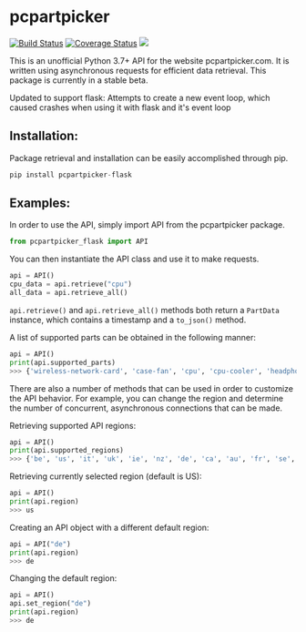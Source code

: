 # pcpartpicker

[![Build Status](https://travis-ci.org/JonathanVusich/pcpartpicker.svg?branch=master)](https://travis-ci.org/JonathanVusich/pcpartpicker)
[![Coverage Status](https://coveralls.io/repos/github/JonathanVusich/pcpartpicker/badge.svg?branch=master&kill_cache=1)](https://coveralls.io/github/JonathanVusich/pcpartpicker?branch=master&kill_cache=1)
![](https://img.shields.io/pypi/dm/pcpartpicker.svg)

This is an unofficial Python 3.7+ API for the website pcpartpicker.com.
It is written using asynchronous requests for efficient data retrieval.
This package is currently in a stable beta.

Updated to support flask: Attempts to create a new event loop, which caused
crashes when using it with flask and it's event loop

## Installation:
Package retrieval and installation can be easily accomplished through pip.
```python
pip install pcpartpicker-flask
```

## Examples:
In order to use the API, simply import API from the pcpartpicker package.
```python
from pcpartpicker_flask import API
```
You can then instantiate the API class and use it to make requests.
```python
api = API()
cpu_data = api.retrieve("cpu")
all_data = api.retrieve_all()
```
`api.retrieve()` and `api.retrieve_all()` methods both return a `PartData` instance, which contains a timestamp and a `to_json()` method.

A list of supported parts can be obtained in the following manner:
```python
api = API()
print(api.supported_parts)
>>> {'wireless-network-card', 'case-fan', 'cpu', 'cpu-cooler', 'headphones', 'motherboard', 'monitor', 'internal-hard-drive', 'external-hard-drive', 'ups', 'fan-controller', 'case', 'keyboard', 'mouse', 'wired-network-card', 'sound-card', 'video-card', 'speakers', 'optical-drive', 'power-supply', 'thermal-paste', 'memory'}
```

There are also a number of methods that can be used in order to customize the API behavior.
For example, you can change the region and determine the number of concurrent, asynchronous connections
that can be made.

Retrieving supported API regions:
```python
api = API()
print(api.supported_regions)
>>> {'be', 'us', 'it', 'uk', 'ie', 'nz', 'de', 'ca', 'au', 'fr', 'se', 'es', 'in'}
```

Retrieving currently selected region (default is US):
```python
api = API()
print(api.region)
>>> us
```

Creating an API object with a different default region:
```python
api = API("de")
print(api.region)
>>> de
```

Changing the default region:
```python
api = API()
api.set_region("de")
print(api.region)
>>> de
```
